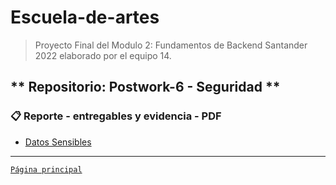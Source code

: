 # Escuela-de-artes

>Proyecto Final del Modulo 2: Fundamentos de Backend Santander 2022 elaborado por el equipo 14.

## ** Repositorio: Postwork-6 - Seguridad **

### 📋 Reporte - entregables y evidencia - PDF

- [Datos Sensibles](41.DatosSensibles.pdf)

-------
[`Página principal`](../README.md)
